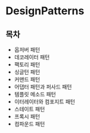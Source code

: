 DesignPatterns
==============

목차
--
- 옵저버 패턴
- 데코레이터 패턴
- 팩토리 패턴
- 싱글턴 패턴
- 커맨드 패턴
- 어댑터 패턴과 퍼사드 패턴
- 템플릿 메소드 패턴
- 이터레이터와 컴포지트 패턴
- 스테이트 패턴
- 프록시 패턴
- 컴파운드 패턴
